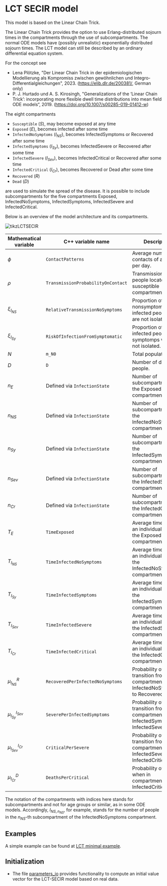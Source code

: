 # LCT SECIR model

This model is based on the Linear Chain Trick. 

The Linear Chain Trick provides the option to use Erlang-distributed sojourn times in the compartments through the use of subcompartments. 
The normal ODE models have (possibly unrealistic) exponentially distributed sojourn times.
The LCT model can still be described by an ordinary differential equation system.

For the concept see 
- Lena Plötzke, "Der Linear Chain Trick in der epidemiologischen Modellierung als Kompromiss zwischen gewöhnlichen und Integro-Differentialgleichungen", 2023. (https://elib.dlr.de/200381/, German only)
- P. J. Hurtado und A. S. Kirosingh, "Generalizations of the ‘Linear Chain Trick’: incorporating more flexible dwell time distributions into mean field ODE models“, 2019. (https://doi.org/10.1007/s00285-019-01412-w)

The eight compartments 
- `Susceptible` ($S$), may become exposed at any time
- `Exposed` ($E$), becomes infected after some time
- `InfectedNoSymptoms` ($I_{NS}$), becomes InfectedSymptoms or Recovered after some time
- `InfectedSymptoms` ($I_{Sy}$), becomes InfectedSevere or Recovered after some time
- `InfectedSevere` ($I_{Sev}$), becomes InfectedCritical or Recovered after some time
- `InfectedCritical` ($I_{Cr}$), becomes Recovered or Dead after some time
- `Recovered` ($R$)
- `Dead` ($D$)

are used to simulate the spread of the disease. 
It is possible to include subcompartments for the five compartments Exposed, InfectedNoSymptoms, InfectedSymptoms, InfectedSevere and InfectedCritical.

Below is an overview of the model architecture and its compartments.

![tikzLCTSECIR](https://github.com/SciCompMod/memilio/assets/70579874/6a5d5a95-20f9-4176-8894-c091bd48bfb7)

| Mathematical variable                   | C++ variable name | Description |
|---------------------------- | --------------- | -------------------------------------------------------------------------------------------------- |
| $\phi$                      |  `ContactPatterns`               | Average number of contacts of a person per day. |
| $\rho$                      |  `TransmissionProbabilityOnContact`               | Transmission risk for people located in the susceptible compartments. |
| $\xi_{I_{NS}}$               |  `RelativeTransmissionNoSymptoms`               | Proportion of nonsymptomatically infected people who are not isolated. |
| $\xi_{I_{Sy}}$               | `RiskOfInfectionFromSymptomatic`                | Proportion of infected people with symptomps who are not isolated. |
| $N$                         | `m_N0`   | Total population. |
| $D$                         |  `D`  | Number of death people. |
| $n_E$                         |  Defined via `InfectionState`  | Number of subcompartments of the Exposed compartment. |
| $n_{NS}$                         |  Defined via `InfectionState`  | Number of subcompartments of the InfectedNoSymptoms compartment. |
| $n_{Sy}$                         |  Defined via `InfectionState`  | Number of subcompartments of the InfectedSymptoms compartment. |
| $n_{Sev}$                         | Defined via `InfectionState`  | Number of subcompartments of the InfectedSevere compartment.|
| $n_{Cr}$                         |  Defined via `InfectionState`  | Number of subcompartments of the InfectedCritical compartment. |
| $T_E$                    |  `TimeExposed`               | Average time in days an individual stays in the Exposed compartment. |
| $T_{I_{NS}}$                    |  `TimeInfectedNoSymptoms`               | Average time in days an individual stays in the InfectedNoSymptoms compartment. |
| $T_{I_{Sy}}$                    |  `TimeInfectedSymptoms`               | Average time  in days an individual stays in the InfectedSymptoms compartment. |
| $T_{I_{Sev}}$                       |  `TimeInfectedSevere`               | Average time in days an individual stays in the InfectedSevere compartment. |
| $T_{I_{Cr}}$                       |  `TimeInfectedCritical`               | Average time in days an individual stays in the InfectedCritical compartment. |
| $\mu_{I_{NS}}^{R}$              |   `RecoveredPerInfectedNoSymptoms`              | Probability of transition from compartment InfectedNoSymptoms to Recovered. |  
| $\mu_{I_{Sy}}^{I_{Sev}}$              |   `SeverePerInfectedSymptoms`              | Probability of transition from compartment InfectedSymptoms to InfectedSevere. |
| $\mu_{I_{Sev}}^{I_{Cr}}$              |   `CriticalPerSevere`              | Probability of transition from compartment InfectedSevere to InfectedCritical. |  
| $\mu_{I_{Cr}}^{D}$              |   `DeathsPerCritical`              | Probability of dying when in compartment InfectedCritical. |   

The notation of the compartments with indices here stands for subcompartments and not for age groups or similar, as in some ODE models. Accordingly, $I_{NS,n_{NS}}$, for example, stands for the number of people in the $n_{NS}$-th subcompartment of the InfectedNoSymptoms compartment.


## Examples

A simple example can be found at [LCT minimal example](../../examples/lct_secir.cpp).

## Initialization 

- The file [parameters_io](parameters_io.h) provides functionality to compute an initial value vector for the LCT-SECIR model based on real data.

